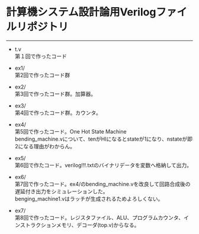 # 計算機システム設計論用Verilogファイルリポジトリ  
---  

* t.v  
第１回で作ったコード  

* ex1/  
第2回で作ったコード群  
* ex2/  
第3回で作ったコード群。加算器。
* ex3/  
第4回で作ったコード群。カウンタ。
* ex4/  
第5回で作ったコード。One Hot State Machine   
bending_machine.vについて、tenがHIになるとstateが1になり、nstateが即2になる理由がわからん。  
* ex5/  
第6回で作たコード。verilog!!!.txtのバイナリデータを変数へ格納して出力。  
* ex6/  
第7回で作ったコード。ex4/のbending_machine.vを改良して回路合成後の遅延付き出力をシミュレーションした。  
benging_machine1.vはラッチが生成されるためよろしくない。
* ex7/  
第8回で作ったコード。レジスタファイル、ALU、プログラムカウンタ、インストラクションメモリ、デコーダ(top.v)からなる。  
